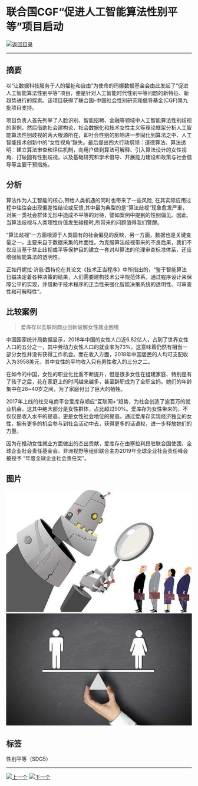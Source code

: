 # 联合国CGF“促进人工智能算法性别平等”项目启动

[![返回目录](http://img.shields.io/badge/点击-返回目录-875A7B.svg?style=flat&colorA=8F8F8F)](/)

----------

## 摘要

以“让数据科技服务于人的福祉和自由”为使命的玛娜数据基金会由此发起了“促进人工智能算法性别平等”项目，便是针对人工智能时代性别平等问题的新特征、新趋势进行的探索。该项目获得了联合国-中国社会性别研究和倡导基金(CGF)第九批项目支持。

项目负责人首先列举了人脸识别、智能招聘、金融等领域中人工智能算法性别歧视的案例，然后借助社会建构论、社会数据化和技术女性主义等理论框架分析人工智能算法性别歧视的两大根源所在，即社会性别的影响进一步固化到算法之中、人工智能技术创新中的“女性视角”缺失。最后提出四大行动纲领：道德算法、算法透明：建立算法审查和评估机制，向用户做到算法可解释、引入算法设计的女性视角、打破固有性别歧视，以及基础研究和学术倡导、开展能力建设和政策与社会倡导等主要干预措施。

## 分析

算法作为人工智能的核心,带给人类机遇的同时也带来了一些风险, 在其实际应用过程中往往会出现偏差性结论或反馈,其中最为典型的是“算法歧视”现象愈发严重，对某一类社会群体无形中造成不平等的对待，譬如案例中提到的性别偏见。因此,当算法歧视与人类理性价值发生碰撞时,所带来的问题值得我们警醒。

“算法歧视”一方面根源于人类固有的社会偏见的反映，另一方面，数据也是关键变量之一，主要来自于数据采集的片面性。为克服算法歧视带来的不良后果，我们不仅应当基于禁止歧视或平等保护目的建立一套对AI算法的伦理审查标准体系，还应增强智能算法的透明性。

正如丹妮拉·济慈·西特伦在其论文《技术正当程序》中所指出的，“鉴于智能算法日益决定着各种决策的结果，人们需要建构技术公平规范体系，通过程序设计来保障公平的实现，并借助于技术程序的正当性来强化智能决策系统的透明性、可审查性和可解释性”。

## 比较案例

> 爱库存以互联网商业创新破解女性就业困境

中国国家统计局数据显示，2018年中国的女性人口近6.82亿人，占到了世界女性人口的五分之一，其中劳动力女性人口的就业率为73%，这意味着仍然有相当一部分女性并没有获得工作机会。而在收入方面，2018年中国居民的人均可支配收入为3958美元，其中女性的平均收入只有男性收入的三分之二。

在如今的中国，女性的职业化比重不断提升，但是很多女性在组建家庭、特别是有了孩子之后，花在家庭上的时间越来越多，甚至辞职成为了全职宝妈。她们的年龄集中在26~40岁之间，为了家庭付出了巨大的牺牲。

2017年上线的社交电商平台爱库存顺应“互联网+”趋势，为社会创造了逾百万的就业机会，这其中绝大部分是女性群体，占比超过90%。爱库存为女性带来的，不仅仅是收入水平的提高，更是女性社会地位的提高。通过爱库存实现经济独立的女性，拥有更多的机会参与到社会活动中去，获得更多的话语权，进一步释放她们的力量。

因为在推动女性就业方面做出的杰出贡献，爱库存在由塞拉利昂驻联合国使团、全球企业社会责任基金会、非洲视野等组织联合主办2019年全球企业社会责任峰会被授予 “年度全球企业社会责任奖”。


## 图片

![图片](5.1.1.jpg)
![图片](5.1.2.jpg)

## 标签

性别平等（SDG5）



----------

 [![上一个](http://img.shields.io/badge/查看-上一个-875A7B.svg?style=flat&colorA=8F8F8F)](https://doc.shanghaiopen.org.cn/case/4/3.html)
 [![下一个](http://img.shields.io/badge/查看-下一个-875A7B.svg?style=flat&colorA=8F8F8F)](https://doc.shanghaiopen.org.cn/case/6/1.html)
 
 

